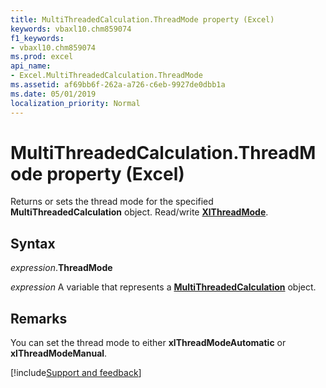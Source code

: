 ```yaml
---
title: MultiThreadedCalculation.ThreadMode property (Excel)
keywords: vbaxl10.chm859074
f1_keywords:
- vbaxl10.chm859074
ms.prod: excel
api_name:
- Excel.MultiThreadedCalculation.ThreadMode
ms.assetid: af69bb6f-262a-a726-c6eb-9927de0dbb1a
ms.date: 05/01/2019
localization_priority: Normal
---
```



# MultiThreadedCalculation.ThreadMode property (Excel)

Returns or sets the thread mode for the specified **MultiThreadedCalculation** object. Read/write **[XlThreadMode](excel.xlthreadmode.md)**.


## Syntax

_expression_.**ThreadMode**

_expression_ A variable that represents a **[MultiThreadedCalculation](Excel.MultiThreadedCalculation.md)** object.


## Remarks

You can set the thread mode to either **xlThreadModeAutomatic** or **xlThreadModeManual**.




[!include[Support and feedback](~/includes/feedback-boilerplate.md)]